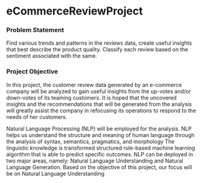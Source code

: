 # eCommerceReviewProject
### Problem Statement

Find various trends and patterns in the reviews data, create useful insights that best describe the product quality.
Classify each review based on the sentiment associated with the same.

### Project Objective

In this project, the customer review data generated by an e-commerce company will be analyzed to gain useful insights from the up-votes and/or down-votes of its teaming customers. It is hoped that the uncovered insights and the recommendations that will be generated from the analysis will greatly assist the company in refocusing its operations to respond to the needs of her customers.

Natural Language Processing (NLP) will be employed for the analysis. NLP helps us understand the structure and meaning of human language through the analysis of syntax, semantics, pragmatics, and morphology The linguistic knowledge is transformed structured rule-based machine learning algorithm that is able to predict specific outcomes. NLP can be deployed in two major areas, namely: Natural Language Understanding and Natural Language Generation. Based on the objective of this project, our focus will be on Natural Language Understanding
